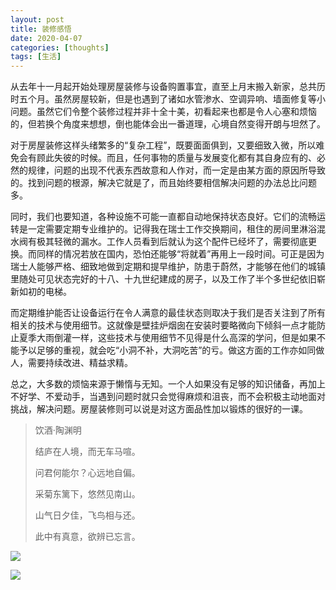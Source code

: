 ```yaml
---
layout: post
title: 装修感悟
date: 2020-04-07
categories: [thoughts]
tags: [生活]
---
```


从去年十一月起开始处理房屋装修与设备购置事宜，直至上月末搬入新家，总共历时五个月。虽然房屋较新，但是也遇到了诸如水管渗水、空调异响、墙面修复等小问题。虽然它们令整个装修过程并非十全十美，初看起来也都是令人心塞和烦恼的，但若换个角度来想想，倒也能体会出一番道理，心境自然变得开朗与坦然了。

对于房屋装修这样头绪繁多的“复杂工程”，既要面面俱到，又要细致入微，所以难免会有顾此失彼的时候。而且，任何事物的质量与发展变化都有其自身应有的、必然的规律，问题的出现不代表东西故意和人作对，而一定是由某方面的原因所导致的。找到问题的根源，解决它就是了，而且始终要相信解决问题的办法总比问题多。

同时，我们也要知道，各种设施不可能一直都自动地保持状态良好。它们的流畅运转是一定需要定期专业维护的。记得我在瑞士工作交换期间，租住的房间里淋浴混水阀有极其轻微的漏水。工作人员看到后就认为这个配件已经坏了，需要彻底更换。而同样的情况若放在国内，恐怕还能够“将就着”再用上一段时间。可正是因为瑞士人能够严格、细致地做到定期和提早维护，防患于蔚然，才能够在他们的城镇里随处可见状态完好的十八、十九世纪建成的房子，以及工作了半个多世纪依旧崭新如初的电梯。

而定期维护能否让设备运行在令人满意的最佳状态则取决于我们是否关注到了所有相关的技术与使用细节。这就像是壁挂炉烟囱在安装时要略微向下倾斜一点才能防止夏季大雨倒灌一样，这些技术与使用细节不见得是什么高深的学问，但是如果不能予以足够的重视，就会吃“小洞不补，大洞吃苦”的亏。做这方面的工作亦如同做人，需要持续改进、精益求精。

总之，大多数的烦恼来源于懒惰与无知。一个人如果没有足够的知识储备，再加上不好学、不爱动手，当遇到问题时就只会觉得麻烦和沮丧，而不会积极主动地面对挑战，解决问题。房屋装修则可以说是对这方面品性加以锻炼的很好的一课。

> 饮酒·陶渊明
>
> 结庐在人境，而无车马喧。
>
> 问君何能尔？心远地自偏。
>
> 采菊东篱下，悠然见南山。
>
> 山气日夕佳，飞鸟相与还。
>
> 此中有真意，欲辨已忘言。

![](/figures/p71353057.jpg)

![](/figures/p71353040.jpg)
